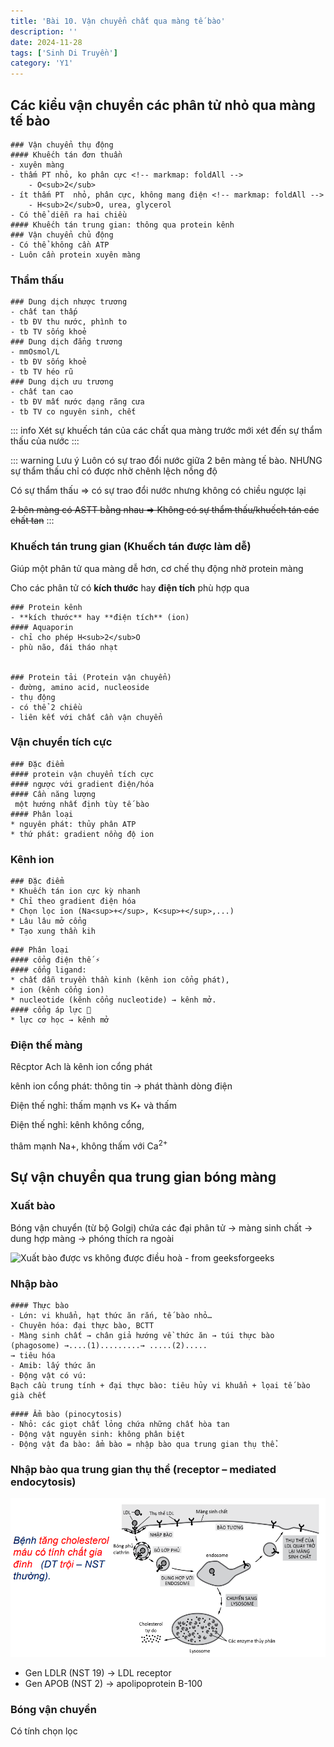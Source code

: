 ```yaml
---
title: 'Bài 10. Vận chuyển chất qua màng tế bào'
description: ''
date: 2024-11-28
tags: ['Sinh Di Truyền']
category: 'Y1'
---
```


## Các kiểu vận chuyển các phân tử nhỏ qua màng tế bào

```markmap
### Vận chuyển thụ động
#### Khuếch tán đơn thuần
- xuyên màng
- thấm PT nhỏ, ko phân cực <!-- markmap: foldAll -->
    - O<sub>2</sub>
- ít thấm PT  nhỏ, phân cực, không mang điện <!-- markmap: foldAll -->
    - H<sub>2</sub>O, urea, glycerol
- Có thể diễn ra hai chiều
#### Khuếch tán trung gian: thông qua protein kênh
### Vận chuyển chủ động
- Có thể không cần ATP
- Luôn cần protein xuyên màng
```

### Thẩm thấu

```markmap
### Dung dịch nhược trương
- chất tan thấp
- tb ĐV thu nước, phình to
- tb TV sống khoẻ
### Dung dịch đẳng trương
- mmOsmol/L
- tb ĐV sống khoẻ
- tb TV héo rũ
### Dung dịch ưu trương
- chất tan cao
- tb ĐV mất nước dạng răng cưa
- tb TV co nguyên sinh, chết
```

::: info
Xét sự khuếch tán của các chất qua màng trước mới xét đến sự thẩm thấu của nước
:::

::: warning Lưu ý
Luôn có sự trao đổi nước giữa 2 bên màng tế bào. NHƯNG sự thẩm thấu chỉ có được nhờ chênh lệch nồng độ

Có sự thẩm thấu $\Rightarrow$ có sự trao đổi nước nhưng không có chiều ngược lại

~~2 bên màng có ASTT bằng nhau => Không có sự thẩm thấu/khuếch tán các chất tan~~
:::

### Khuếch tán trung gian (Khuếch tán được làm dễ)

Giúp một phân tử qua màng dễ hơn, cơ chế thụ động nhờ protein màng

Cho các phân tử có **kích thước** hay **điện tích** phù hợp qua

```markmap
### Protein kênh
- **kích thước** hay **điện tích** (ion)
#### Aquaporin
- chỉ cho phép H<sub>2</sub>O
- phù não, đái tháo nhạt


### Protein tải (Protein vận chuyển)
- đường, amino acid, nucleoside
- thụ động
- có thể 2 chiều
- liên kết với chất cần vận chuyển
```

### Vận chuyển tích cực

```markmap
### Đặc điểm
#### protein vận chuyển tích cực
#### ngược với gradient điện/hóa
#### Cần năng lượng
 một hướng nhất định tùy tế bào
#### Phân loại
* nguyên phát: thủy phân ATP
* thứ phát: gradient nồng độ ion
```

### Kênh ion

```markmap
### Đặc điểm
* Khuếch tán ion cực kỳ nhanh
* Chỉ theo gradient điện hóa
* Chọn lọc ion (Na<sup>+</sup>, K<sup>+</sup>,...)
* Lâu lâu mở cổng
* Tạo xung thần kih
```

```markmap
### Phân loại
#### cổng điện thế ⚡
#### cổng ligand:
* chất dẫn truyền thần kinh (kênh ion cổng phát),
* ion (kênh cổng ion)
* nucleotide (kênh cổng nucleotide) → kênh mở.
#### cổng áp lực 🐳
* lực cơ học → kênh mở
```

### Điện thế màng

<VidStack
  src="youtube/hrGvIOUkJhU"
  title="Điện thế màng"
/>

Rêcptor Ach là kênh ion cổng phát

kênh ion cổng phát: thông tin -> phát thành dòng điện

Điện thế nghỉ: thấm mạnh vs K+ và thấm

Điện thế nghỉ: kênh không cổng,

thâm mạnh Na+, không thấm với Ca<sup>2+</sup>

## Sự vận chuyển qua trung gian bóng màng

### Xuất bào

Bóng vận chuyển (từ bộ Golgi) chứa các đại phân tử → màng sinh chất → dung hợp màng → phóng thích ra ngoài

![Xuất bào được vs không được điều hoà - from [geeksforgeeks](https://www.geeksforgeeks.org/exocytosis/)](/sinh-xuatbao.png)

### Nhập bào

```markmap
#### Thực bào
- Lớn: vi khuẩn, hạt thức ăn rắn, tế bào nhỏ…
- Chuyên hóa: đại thực bào, BCTT
- Màng sinh chất → chân giả hướng về thức ăn → túi thực bào (phagosome) →....(1).........→ .....(2).....
→ tiêu hóa
- Amib: lấy thức ăn
- Động vật có vú:
Bạch cầu trung tính + đại thực bào: tiêu hủy vi khuẩn + lọai tế bào già chết
```

```markmap
#### Ẩm bào (pinocytosis)
- Nhỏ: các giọt chất lỏng chứa những chất hòa tan
- Động vật nguyên sinh: không phân biệt
- Động vật đa bào: ẩm bào = nhập bào qua trung gian thụ thể.
```

### Nhập bào qua trung gian thụ thể (receptor – mediated endocytosis)

![Nhập bào LDL](image-7.png)

* Gen LDLR (NST 19) → LDL receptor
* Gen APOB (NST 2) → apolipoprotein B-100

### Bóng vận chuyển

Có tính chọn lọc
